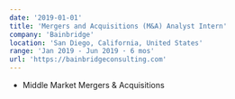 ```yaml
---
date: '2019-01-01'
title: 'Mergers and Acquisitions (M&A) Analyst Intern'
company: 'Bainbridge'
location: 'San Diego, California, United States'
range: 'Jan 2019 - Jun 2019 · 6 mos'
url: 'https://bainbridgeconsulting.com'
---
```


- Middle Market Mergers & Acquisitions
